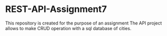 # REST-API-Assignment7
This repository is created for the purpose of an assignment
The API project allows to make CRUD operation with a sql database of cities.